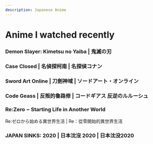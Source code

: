 ```yaml
---
description: Japanese Anime
---
```


# Anime I watched recently

### Demon Slayer: Kimetsu no Yaiba | 鬼滅の刃

### Case Closed | 名偵探柯南 | 名探偵コナン

### Sword Art Online | 刀劍神域 | ソードアート・オンライン

### Code Geass | 反叛的魯路修 | コードギアス 反逆のルルーシュ

### Re:Zero − Starting Life in Another World&#x20;

Re:ゼロから始める異世界生活 | Re：從零開始的異世界生活

### JAPAN SINKS: 2020 | 日本沈沒 2020 | 日本沈没2020 <a href="#firstheading" id="firstheading"></a>
